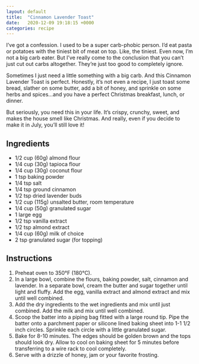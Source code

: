```yaml
---
layout: default
title:  "Cinnamon Lavender Toast"
date:   2020-12-09 19:18:15 +0000
categories: recipe
---
```

I’ve got a confession. I used to be a super carb-phobic person. I’d eat pasta or potatoes with the tiniest bit of meat on top. Like, the tiniest. Even now, I’m not a big carb eater. But I’ve really come to the conclusion that you can’t just cut out carbs altogether. They’re just too good to completely ignore.

Sometimes I just need a little something with a big carb. And this Cinnamon Lavender Toast is perfect. Honestly, it’s not even a recipe, I just toast some bread, slather on some butter, add a bit of honey, and sprinkle on some herbs and spices…and you have a perfect Christmas breakfast, lunch, or dinner.

But seriously, you need this in your life. It’s crispy, crunchy, sweet, and makes the house smell like Christmas. And really, even if you decide to make it in July, you’ll still love it!


## Ingredients

- 1/2 cup (60g) almond flour
- 1/4 cup (30g) tapioca flour
- 1/4 cup (30g) coconut flour
- 1 tsp baking powder
- 1/4 tsp salt
- 1/4 tsp ground cinnamon
- 1/2 tsp dried lavender buds
- 1/2 cup (115g) unsalted butter, room temperature
- 1/4 cup (50g) granulated sugar
- 1 large egg
- 1/2 tsp vanilla extract
- 1/2 tsp almond extract
- 1/4 cup (60g) milk of choice
- 2 tsp granulated sugar (for topping)


## Instructions
1. Preheat oven to 350°F (180°C).
2. In a large bowl, combine the flours, baking powder, salt, cinnamon and lavender. In a separate bowl, cream the butter and sugar together until light and fluffy. Add the egg, vanilla extract and almond extract and mix until well combined.
3. Add the dry ingredients to the wet ingredients and mix until just combined. Add the milk and mix until well combined.
4. Scoop the batter into a piping bag fitted with a large round tip. Pipe the batter onto a parchment paper or silicone lined baking sheet into 1-1 1/2 inch circles. Sprinkle each circle with a little granulated sugar.
5. Bake for 8-10 minutes. The edges should be golden brown and the tops should look dry. Allow to cool on baking sheet for 5 minutes before transferring to a wire rack to cool completely.
6. Serve with a drizzle of honey, jam or your favorite frosting.

